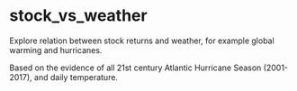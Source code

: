 # stock_vs_weather

Explore relation between stock returns and weather, for example global warming and hurricanes.

Based on the evidence of all 21st century Atlantic Hurricane Season (2001-2017), and daily temperature.
